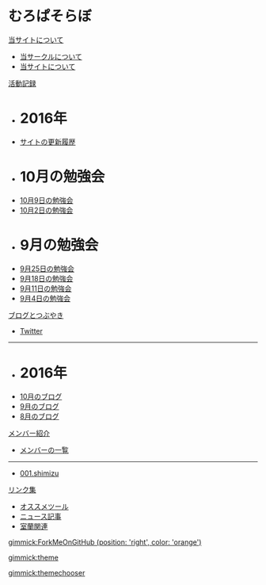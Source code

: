 # むろぱそらぼ

[当サイトについて]()

  * [当サークルについて](md/about/circle.md)
  * [当サイトについて](md/about/site.md)


[活動記録]()

  * # 2016年
  * [サイトの更新履歴](md/sitelog/2016.md)
  * # 10月の勉強会
  * [10月9日の勉強会](md/sitelog/2016/10/2016-10-09.md)
  * [10月2日の勉強会](md/sitelog/2016/10/2016-10-02.md)
  * # 9月の勉強会
  * [9月25日の勉強会](md/sitelog/2016/09/2016-09-25.md)
  * [9月18日の勉強会](md/sitelog/2016/09/2016-09-18.md)
  * [9月11日の勉強会](md/sitelog/2016/09/2016-09-11.md)
  * [9月4日の勉強会](md/sitelog/2016/09/2016-09-04.md)


[ブログとつぶやき]()

  * [Twitter](https://twitter.com/muropclab2016)
  - - - -
  * # 2016年
  * [10月のブログ](md/blog/2016-10.md)
  * [9月のブログ](md/blog/2016-09.md)
  * [8月のブログ](md/blog/2016-08.md)


[メンバー紹介]()

  * [メンバーの一覧](md/member/memberlist.md)
  - - - -
  * [001.shimizu](md/member/001.shimizu.md)


[リンク集]()

  * [オススメツール](md/links/tools.md)
  * [ニュース記事](md/links/news.md)
  * [室蘭関連](md/links/muroran.md)


<!-- color is one of [ 'red', 'darkblue', 'green', 'orange', 'white', 'gray' ] -->
[gimmick:ForkMeOnGitHub (position: 'right', color: 'orange') ](https://github.com/muropclab)

<!-- 'bootstrap','amelia','cerulean','cosmo','cyborg','flatly','journal','readable','simplex','slate','spacelab','united','yeti' -->
[gimmick:theme](readable)
<!-- [gimmick:theme (inverse: true)](readable) -->

[gimmick:themechooser](テーマを変える)
